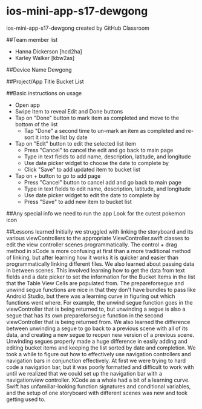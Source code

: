 # ios-mini-app-s17-dewgong
ios-mini-app-s17-dewgong created by GitHub Classroom


##Team member list
- Hanna Dickerson [hcd2ha]
- Karley Walker [kbw2as]

##Device Name
Dewgong

##Project/App Title
Bucket List

##Basic instructions on usage
* Open app
* Swipe Item to reveal Edit and Done buttons
* Tap on "Done" button to mark item as completed and move to the bottom of the list
  * Tap "Done" a second time to un-mark an item as completed and re-sort it into the list by date
* Tap on "Edit" button to edit the selected list item
  * Press "Cancel" to cancel the edit and go back to main page
  * Type in text fields to add name, description, latitude, and longitude
  * Use date picker widget to choose the date to complete by
  * Click "Save" to add updated item to bucket list
* Tap on  + button to go to add page
  * Press "Cancel" button to cancel add and go back to main page
  * Type in text fields to edit name, description, latitude, and longitude
  * Use date picker widget to edit the date to complete by
  * Press "Save" to add new item to bucket list


##Any special info we need to run the app
Look for the cutest pokemon icon

##Lessons learned
Initially we struggled with linking the storyboard and its various viewControllers to the appropriate ViewController.swift classes to edit the view controller scenes programmatically. The control + drag method in xCode is more confusing at first than a more traditional method of linking, but after learning how it works it is quicker and easier than programmatically linking different files. We also learned about passing data in between scenes. This involved learning how to get the data from text fields and a date picker to set the information for the Bucket Items in the list that the Table View Cells are populated from. The prepareforsegue and unwind segue functions are nice in that they don't have bundles to pass like Android Studio, but there was a learning curve in figuring out which functions went where. For example, the unwind segue function goes in the viewController that is being returned to, but unwinding a segue is also a segue that has its own prepareforsegue function in the second viewController that is being returned from. We also learned the difference between unwinding a segue to go back to a previous scene with all of its data, and creating a new segue to reopen new version of a previous scene. Unwinding segues properly made a huge difference in easily adding and editing bucket items and keeping the list sorted by date and completion. We took a while to figure out how to effectively use navigation controllers and navigation bars in conjunction effectively. At first we were trying to hard code a navigation bar, but it was poorly formatted and difficult to work with until we realized that we could set up the navigation bar with a navigationview controller. XCode as a whole had a bit of a learning curve. Swift has unfamiliar-looking function signatures and conditional variables, and the setup of one storyboard with different scenes was new and took getting used to. 


